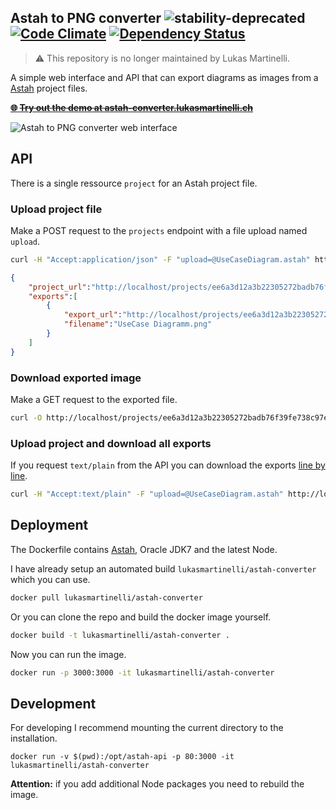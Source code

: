 ## Astah to PNG converter ![stability-deprecated](https://img.shields.io/badge/stability-deprecated-red.svg) [![Code Climate](https://codeclimate.com/github/lukasmartinelli/astah-converter/badges/gpa.svg)](https://codeclimate.com/github/lukasmartinelli/astah-converter) [![Dependency Status](https://gemnasium.com/lukasmartinelli/astah-converter.svg)](https://gemnasium.com/lukasmartinelli/astah-converter)

> :warning: This repository is no longer maintained by Lukas Martinelli.

A simple web interface and API that can export diagrams as images from
a [Astah](http://astah.net/) project files.

[**:globe_with_meridians: ~~Try out the demo at astah-converter.lukasmartinelli.ch~~**](http://astah-converter.lukasmartinelli.ch)

![Astah to PNG converter web interface](screenshot.png)

## API

There is a single ressource `project` for an Astah project file.

### Upload project file

Make a POST request to the `projects` endpoint with a file upload named `upload`.

```bash
curl -H "Accept:application/json" -F "upload=@UseCaseDiagram.astah" http://localhost/projects
```

```json
{
    "project_url":"http://localhost/projects/ee6a3d12a3b22305272badb76f39fe738c97eb3d",
    "exports":[
        {
            "export_url":"http://localhost/projects/ee6a3d12a3b22305272badb76f39fe738c97eb3d?file=UseCase Diagramm.png",
            "filename":"UseCase Diagramm.png"
        }
    ]
}
```

### Download exported image

Make a GET request to the exported file.

```bash
curl -O http://localhost/projects/ee6a3d12a3b22305272badb76f39fe738c97eb3d?file=UseCase Diagram.png"
```

### Upload project and download all exports

If you request `text/plain` from the API you can download the exports
[line by line](http://serverfault.com/questions/155832/how-can-i-download-multiple-files-stored-in-a-text-file-with-curl-and-xargs).

```bash
curl -H "Accept:text/plain" -F "upload=@UseCaseDiagram.astah" http://localhost/projects | xargs -n1 curl -O

```

## Deployment

The Dockerfile contains [Astah](http://astah.net/faq/professional/how-to-run-astah-on-linux), Oracle JDK7 and the latest Node.

I have already setup an automated build `lukasmartinelli/astah-converter`
which you can use.

```bash
docker pull lukasmartinelli/astah-converter
```

Or you can clone the repo and build the docker image yourself.

```bash
docker build -t lukasmartinelli/astah-converter .
```

Now you can run the image.

```bash
docker run -p 3000:3000 -it lukasmartinelli/astah-converter
```

## Development

For developing I recommend mounting the current directory to the installation.

```
docker run -v $(pwd):/opt/astah-api -p 80:3000 -it lukasmartinelli/astah-converter

```

**Attention:** if you add additional Node packages you need to rebuild the image.
